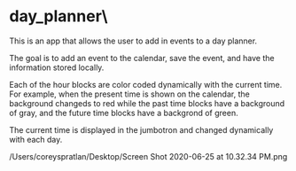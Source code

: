 # day_planner\

This is an app that allows the user to add in events to a day planner.

The goal is to add an event to the calendar, save the event, and have the information stored locally.  

Each of the hour blocks are color coded dynamically with the current time.
For example, when the present time is shown on the calendar, the background changeds to red while the past time blocks have a background of gray, and the future time blocks have a backgrond of green.

The current time is displayed in the jumbotron and changed dynamically with each day.

/Users/coreyspratlan/Desktop/Screen Shot 2020-06-25 at 10.32.34 PM.png
